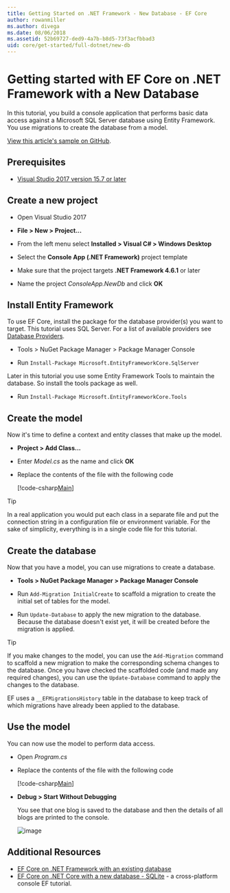 ```yaml
---
title: Getting Started on .NET Framework - New Database - EF Core
author: rowanmiller
ms.author: divega
ms.date: 08/06/2018
ms.assetid: 52b69727-ded9-4a7b-b8d5-73f3acfbbad3
uid: core/get-started/full-dotnet/new-db
---
```


# Getting started with EF Core on .NET Framework with a New Database

In this tutorial, you build a console application that performs basic data access against a Microsoft SQL Server database using Entity Framework. You use migrations to create the database from a model.

[View this article's sample on GitHub](https://github.com/aspnet/EntityFramework.Docs/tree/master/samples/core/GetStarted/FullNet/ConsoleApp.NewDb).

## Prerequisites

* [Visual Studio 2017 version 15.7 or later](https://www.visualstudio.com/downloads/)

## Create a new project

* Open Visual Studio 2017

* **File > New > Project...**

* From the left menu select **Installed > Visual C# > Windows Desktop**

* Select the **Console App (.NET Framework)** project template

* Make sure that the project targets **.NET Framework 4.6.1** or later

* Name the project *ConsoleApp.NewDb* and click **OK**

## Install Entity Framework

To use EF Core, install the package for the database provider(s) you want to target. This tutorial uses SQL Server. For a list of available providers see [Database Providers](../../providers/index.md).

* Tools > NuGet Package Manager > Package Manager Console

* Run `Install-Package Microsoft.EntityFrameworkCore.SqlServer`

Later in this tutorial you use some Entity Framework Tools to maintain the database. So install the tools package as well.

* Run `Install-Package Microsoft.EntityFrameworkCore.Tools`

## Create the model

Now it's time to define a context and entity classes that make up the model.

* **Project > Add Class...**

* Enter *Model.cs* as the name and click **OK**

* Replace the contents of the file with the following code

  [!code-csharp[Main](../../../../samples/core/GetStarted/FullNet/ConsoleApp.NewDb/Model.cs)] 

> [!TIP]  
> In a real application you would put each class in a separate file and put the connection string in a configuration file or environment variable. For the sake of simplicity, everything is in a single code file for this tutorial.

## Create the database

Now that you have a model, you can use migrations to create a database.

* **Tools > NuGet Package Manager > Package Manager Console**

* Run `Add-Migration InitialCreate` to scaffold a migration to create the initial set of tables for the model.

* Run `Update-Database` to apply the new migration to the database. Because the database doesn't exist yet, it will be created before the migration is applied.

> [!TIP]  
> If you make changes to the model, you can use the `Add-Migration` command to scaffold a new migration to make the corresponding schema changes to the database. Once you have checked the scaffolded code (and made any required changes), you can use the `Update-Database` command to apply the changes to the database.
>
> EF uses a `__EFMigrationsHistory` table in the database to keep track of which migrations have already been applied to the database.

## Use the model

You can now use the model to perform data access.

* Open *Program.cs*

* Replace the contents of the file with the following code

  [!code-csharp[Main](../../../../samples/core/GetStarted/FullNet/ConsoleApp.NewDb/Program.cs)]

* **Debug > Start Without Debugging**

  You see that one blog is saved to the database and then the details of all blogs are printed to the console.

  ![image](_static/output-new-db.png)

## Additional Resources

* [EF Core on .NET Framework with an existing database](xref:core/get-started/full-dotnet/existing-db)
* [EF Core on .NET Core with a new database - SQLite](xref:core/get-started/netcore/new-db-sqlite) -  a cross-platform console EF tutorial.

